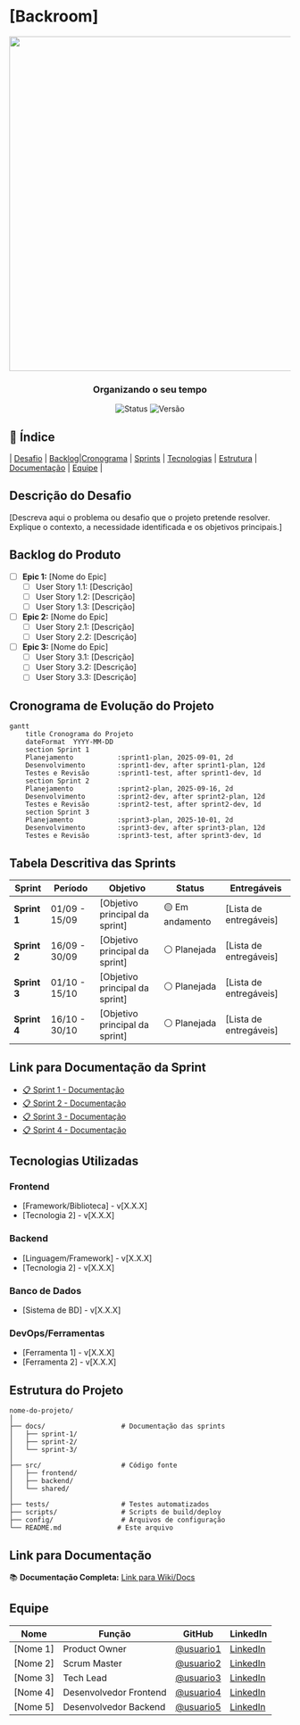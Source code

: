
# [Backroom]

<div align="center">
  <img src="[https://github.com/CordeiroGente/Imagens/blob/main/PisyIA%20Full.png?raw=true" width="600px">
  
  ### Organizando o seu tempo
  
  ![Status](https://img.shields.io/badge/status-em%20desenvolvimento-yellow)
  ![Versão](https://img.shields.io/badge/versão-0.0.1-brightgreen)
</div>


## 📑 Índice

| [Desafio](#descrição-do-desafio) | [Backlog](#backlog-do-produto)|[Cronograma](#cronograma-de-evolução-do-projeto) | [Sprints](#tabela-descritiva-das-sprints) | [Tecnologias](#tecnologias-utilizadas) | [Estrutura](#estrutura-do-projeto) | [Documentação](#link-para-documentação) | [Equipe](#equipe) |

## Descrição do Desafio

[Descreva aqui o problema ou desafio que o projeto pretende resolver. Explique o contexto, a necessidade identificada e os objetivos principais.]

## Backlog do Produto

- [ ] **Epic 1:** [Nome do Epic]
  - [ ] User Story 1.1: [Descrição]
  - [ ] User Story 1.2: [Descrição]
  - [ ] User Story 1.3: [Descrição]

- [ ] **Epic 2:** [Nome do Epic]
  - [ ] User Story 2.1: [Descrição]
  - [ ] User Story 2.2: [Descrição]

- [ ] **Epic 3:** [Nome do Epic]
  - [ ] User Story 3.1: [Descrição]
  - [ ] User Story 3.2: [Descrição]
  - [ ] User Story 3.3: [Descrição]

## Cronograma de Evolução do Projeto

```mermaid
gantt
    title Cronograma do Projeto
    dateFormat  YYYY-MM-DD
    section Sprint 1
    Planejamento           :sprint1-plan, 2025-09-01, 2d
    Desenvolvimento        :sprint1-dev, after sprint1-plan, 12d
    Testes e Revisão       :sprint1-test, after sprint1-dev, 1d
    section Sprint 2
    Planejamento           :sprint2-plan, 2025-09-16, 2d
    Desenvolvimento        :sprint2-dev, after sprint2-plan, 12d
    Testes e Revisão       :sprint2-test, after sprint2-dev, 1d
    section Sprint 3
    Planejamento           :sprint3-plan, 2025-10-01, 2d
    Desenvolvimento        :sprint3-dev, after sprint3-plan, 12d
    Testes e Revisão       :sprint3-test, after sprint3-dev, 1d
```

## Tabela Descritiva das Sprints

| Sprint | Período | Objetivo | Status | Entregáveis |
|--------|---------|----------|--------|-------------|
| **Sprint 1** | 01/09 - 15/09 | [Objetivo principal da sprint] | 🟡 Em andamento | [Lista de entregáveis] |
| **Sprint 2** | 16/09 - 30/09 | [Objetivo principal da sprint] | ⚪ Planejada | [Lista de entregáveis] |
| **Sprint 3** | 01/10 - 15/10 | [Objetivo principal da sprint] | ⚪ Planejada | [Lista de entregáveis] |
| **Sprint 4** | 16/10 - 30/10 | [Objetivo principal da sprint] | ⚪ Planejada | [Lista de entregáveis] |

## Link para Documentação da Sprint

- [📋 Sprint 1 - Documentação](./docs/sprint-1/README.md)
- [📋 Sprint 2 - Documentação](./docs/sprint-2/README.md)
- [📋 Sprint 3 - Documentação](./docs/sprint-3/README.md)
- [📋 Sprint 4 - Documentação](./docs/sprint-4/README.md)

## Tecnologias Utilizadas

### Frontend
- [Framework/Biblioteca] - v[X.X.X]
- [Tecnologia 2] - v[X.X.X]

### Backend
- [Linguagem/Framework] - v[X.X.X]
- [Tecnologia 2] - v[X.X.X]

### Banco de Dados
- [Sistema de BD] - v[X.X.X]

### DevOps/Ferramentas
- [Ferramenta 1] - v[X.X.X]
- [Ferramenta 2] - v[X.X.X]

## Estrutura do Projeto

```
nome-do-projeto/
│
├── docs/                   # Documentação das sprints
│   ├── sprint-1/
│   ├── sprint-2/
│   └── sprint-3/
│
├── src/                    # Código fonte
│   ├── frontend/
│   ├── backend/
│   └── shared/
│
├── tests/                  # Testes automatizados
├── scripts/                # Scripts de build/deploy
├── config/                 # Arquivos de configuração
└── README.md              # Este arquivo
```

## Link para Documentação

📚 **Documentação Completa:** [Link para Wiki/Docs](./docs/README.md)

## Equipe

| Nome | Função | GitHub | LinkedIn |
|------|--------|--------|----------|
| [Nome 1] | Product Owner | [@usuario1](https://github.com/usuario1) | [LinkedIn](https://linkedin.com/in/perfil1) |
| [Nome 2] | Scrum Master | [@usuario2](https://github.com/usuario2) | [LinkedIn](https://linkedin.com/in/perfil2) |
| [Nome 3] | Tech Lead | [@usuario3](https://github.com/usuario3) | [LinkedIn](https://linkedin.com/in/perfil3) |
| [Nome 4] | Desenvolvedor Frontend | [@usuario4](https://github.com/usuario4) | [LinkedIn](https://linkedin.com/in/perfil4) |
| [Nome 5] | Desenvolvedor Backend | [@usuario5](https://github.com/usuario5) | [LinkedIn](https://linkedin.com/in/perfil5) |
